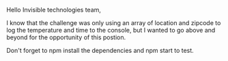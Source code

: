 Hello Invisible technologies team,

I know that the challenge was only using an array of location and zipcode to log the temperature and time to the console, but I wanted to go above and beyond for the opportunity of this postion.

Don't forget to npm install the dependencies and npm start to test.

